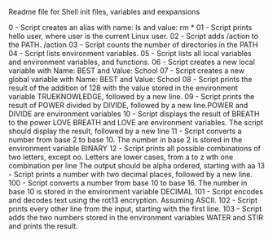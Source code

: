 Readme file for Shell init  files, variables and eexpansions

0 - Script creates an alias with name: ls and value: rm *
01 - Script prints hello user, where user is the current Linux user.
02 - Script adds /action to the PATH. /action
03 - Script counts the number of directories in the PATH
04 - Script lists environment variables.
05 - Script lists all local variables and environment variables, and functions.
06 - Script creates a new local variable with Name: BEST and Value: School
07 - Script creates a new global variable with Name: BEST and Value: School
08 - Script prints the result of the addition of 128 with the value stored in the environment variable TRUEKNOWLEDGE, followed by a new line.
09 - Script prints the result of POWER divided by DIVIDE, followed by a new line.POWER and DIVIDE are environment variables
10 - Script displays the result of BREATH to the power LOVE
BREATH and LOVE are environment variables. The script should display the result, followed by a new line
11 - Script converts a number from base 2 to base 10. The number in base 2 is stored in the environment variable BINARY
12 - Script prints all possible combinations of two letters, except oo. Letters are lower cases, from a to z wth one combination per line
The output should be alpha ordered, starting with aa
13 - Script prints a number with two decimal places, followed by a new line.
100 - Script converts a number from base 10 to base 16. The number in base 10 is stored in the environment variable DECIMAL
101 - Script encodes and decodes text using the rot13 encryption. Assuming ASCII.
102 - Script prints every other line from the input, starting with the first line.
103 - Script adds the two numbers stored in the environment variables WATER and STIR and prints the result.